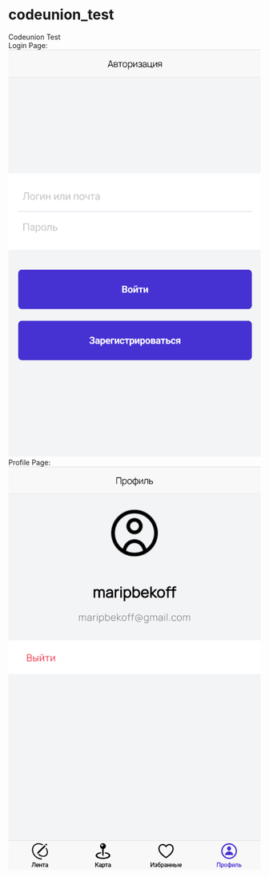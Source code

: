 # codeunion_test

Codeunion Test<br />
Login Page:
<img src="1.png">
<br />
Profile Page:
<img src="2.png">
